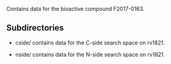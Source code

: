 Contains data for the bioactive compound F2017-0163.

## Subdirectories

- cside/ contains data for the C-side search space on rv1821.

- nside/ contains data for the N-side search space on rv1821.

